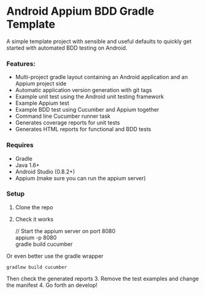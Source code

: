 Android Appium BDD Gradle Template
==========

A simple template project with sensible and useful defaults to quickly get started with automated BDD testing on Android.

### Features:
* Multi-project gradle layout containing an Android application and an Appium project side
* Automatic application version generation with git tags
* Example unit test using the Android unit testing framework
* Example Appium test
* Example BDD test using Cucumber and Appium together
* Command line Cucumber runner task
* Generates coverage reports for unit tests
* Generates HTML reports for functional and BDD tests

### Requires
- Gradle
- Java 1.6+
- Android Studio (0.8.2+)
- Appium (make sure you can run the appium server)

### Setup

1. Clone the repo
2. Check it works


    // Start the appium server on port 8080    
    appium -p 8080    
    gradle build cucumber

Or even better use the gradle wrapper

    gradlew build cucumber

Then check the generated reports 
3. Remove the test examples and change the manifest
4. Go forth an develop!
